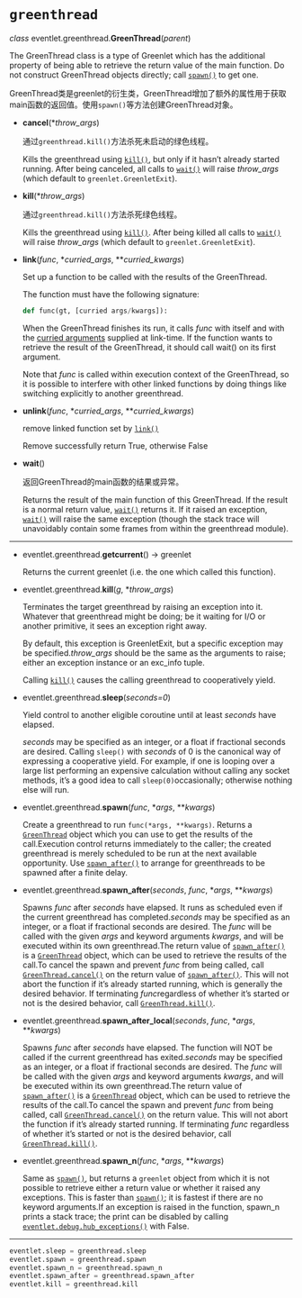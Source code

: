 # `greenthread`

*class* eventlet.greenthread.**GreenThread**(*parent*)

The GreenThread class is a type of Greenlet which has the additional property of being able to retrieve the return value of the main function. Do not construct GreenThread objects directly; call [`spawn()`](http://eventlet.net/doc/modules/greenthread.html#eventlet.greenthread.spawn) to get one.

GreenThread类是greenlet的衍生类，GreenThread增加了额外的属性用于获取main函数的返回值。使用`spawn()`等方法创建GreenThread对象。

- **cancel**(**throw_args*)

  通过`greenthread.kill()`方法杀死未启动的绿色线程。

  Kills the greenthread using [`kill()`](http://eventlet.net/doc/modules/greenthread.html#eventlet.greenthread.kill), but only if it hasn’t already started running. After being canceled, all calls to [`wait()`](http://eventlet.net/doc/modules/greenthread.html#eventlet.greenthread.GreenThread.wait) will raise *throw_args* (which default to `greenlet.GreenletExit`).

- **kill**(**throw_args*)

  通过`greenthread.kill()`方法杀死绿色线程。

  Kills the greenthread using [`kill()`](http://eventlet.net/doc/modules/greenthread.html#eventlet.greenthread.kill). After being killed all calls to [`wait()`](http://eventlet.net/doc/modules/greenthread.html#eventlet.greenthread.GreenThread.wait) will raise *throw_args* (which default to `greenlet.GreenletExit`).

- **link**(*func*, **curried_args*, ***curried_kwargs*)

  Set up a function to be called with the results of the GreenThread.

  The function must have the following signature:

  ```python
  def func(gt, [curried args/kwargs]):
  ```

  When the GreenThread finishes its run, it calls *func* with itself and with the [curried arguments](http://en.wikipedia.org/wiki/Currying) supplied at link-time. If the function wants to retrieve the result of the GreenThread, it should call wait() on its first argument.

  Note that *func* is called within execution context of the GreenThread, so it is possible to interfere with other linked functions by doing things like switching explicitly to another greenthread.

- **unlink**(*func*, **curried_args*, ***curried_kwargs*)

  remove linked function set by [`link()`](http://eventlet.net/doc/modules/greenthread.html#eventlet.greenthread.GreenThread.link)

  Remove successfully return True, otherwise False

- **wait**()

  返回GreenThread的main函数的结果或异常。

  Returns the result of the main function of this GreenThread. If the result is a normal return value, [`wait()`](http://eventlet.net/doc/modules/greenthread.html#eventlet.greenthread.GreenThread.wait) returns it. If it raised an exception, [`wait()`](http://eventlet.net/doc/modules/greenthread.html#eventlet.greenthread.GreenThread.wait) will raise the same exception (though the stack trace will unavoidably contain some frames from within the greenthread module).



---

- eventlet.greenthread.**getcurrent**() → greenlet

  Returns the current greenlet (i.e. the one which called this function).

- eventlet.greenthread.**kill**(*g*, **throw_args*)

  Terminates the target greenthread by raising an exception into it. Whatever that greenthread might be doing; be it waiting for I/O or another primitive, it sees an exception right away.

  By default, this exception is GreenletExit, but a specific exception may be specified.*throw_args* should be the same as the arguments to raise; either an exception instance or an exc_info tuple.

  Calling [`kill()`](http://eventlet.net/doc/modules/greenthread.html#eventlet.greenthread.kill) causes the calling greenthread to cooperatively yield.

- eventlet.greenthread.**sleep**(*seconds=0*)

  Yield control to another eligible coroutine until at least *seconds* have elapsed.

  *seconds* may be specified as an integer, or a float if fractional seconds are desired. Calling `sleep()` with *seconds* of 0 is the canonical way of expressing a cooperative yield. For example, if one is looping over a large list performing an expensive calculation without calling any socket methods, it’s a good idea to call `sleep(0)`occasionally; otherwise nothing else will run.

- eventlet.greenthread.**spawn**(*func*, **args*, ***kwargs*)

  Create a greenthread to run `func(*args, **kwargs)`. Returns a [`GreenThread`](http://eventlet.net/doc/modules/greenthread.html#eventlet.greenthread.GreenThread) object which you can use to get the results of the call.Execution control returns immediately to the caller; the created greenthread is merely scheduled to be run at the next available opportunity. Use [`spawn_after()`](http://eventlet.net/doc/modules/greenthread.html#eventlet.greenthread.spawn_after) to arrange for greenthreads to be spawned after a finite delay.

- eventlet.greenthread.**spawn_after**(*seconds*, *func*, **args*, ***kwargs*)

  Spawns *func* after *seconds* have elapsed. It runs as scheduled even if the current greenthread has completed.*seconds* may be specified as an integer, or a float if fractional seconds are desired. The *func* will be called with the given *args* and keyword arguments *kwargs*, and will be executed within its own greenthread.The return value of [`spawn_after()`](http://eventlet.net/doc/modules/greenthread.html#eventlet.greenthread.spawn_after) is a [`GreenThread`](http://eventlet.net/doc/modules/greenthread.html#eventlet.greenthread.GreenThread) object, which can be used to retrieve the results of the call.To cancel the spawn and prevent *func* from being called, call [`GreenThread.cancel()`](http://eventlet.net/doc/modules/greenthread.html#eventlet.greenthread.GreenThread.cancel) on the return value of [`spawn_after()`](http://eventlet.net/doc/modules/greenthread.html#eventlet.greenthread.spawn_after). This will not abort the function if it’s already started running, which is generally the desired behavior. If terminating *func*regardless of whether it’s started or not is the desired behavior, call [`GreenThread.kill()`](http://eventlet.net/doc/modules/greenthread.html#eventlet.greenthread.GreenThread.kill).

- eventlet.greenthread.**spawn_after_local**(*seconds*, *func*, **args*, ***kwargs*)

  Spawns *func* after *seconds* have elapsed. The function will NOT be called if the current greenthread has exited.*seconds* may be specified as an integer, or a float if fractional seconds are desired. The *func* will be called with the given *args* and keyword arguments *kwargs*, and will be executed within its own greenthread.The return value of [`spawn_after()`](http://eventlet.net/doc/modules/greenthread.html#eventlet.greenthread.spawn_after) is a [`GreenThread`](http://eventlet.net/doc/modules/greenthread.html#eventlet.greenthread.GreenThread) object, which can be used to retrieve the results of the call.To cancel the spawn and prevent *func* from being called, call [`GreenThread.cancel()`](http://eventlet.net/doc/modules/greenthread.html#eventlet.greenthread.GreenThread.cancel) on the return value. This will not abort the function if it’s already started running. If terminating *func* regardless of whether it’s started or not is the desired behavior, call [`GreenThread.kill()`](http://eventlet.net/doc/modules/greenthread.html#eventlet.greenthread.GreenThread.kill).

- eventlet.greenthread.**spawn_n**(*func*, **args*, ***kwargs*)

  Same as [`spawn()`](http://eventlet.net/doc/modules/greenthread.html#eventlet.greenthread.spawn), but returns a `greenlet` object from which it is not possible to retrieve either a return value or whether it raised any exceptions. This is faster than [`spawn()`](http://eventlet.net/doc/modules/greenthread.html#eventlet.greenthread.spawn); it is fastest if there are no keyword arguments.If an exception is raised in the function, spawn_n prints a stack trace; the print can be disabled by calling [`eventlet.debug.hub_exceptions()`](http://eventlet.net/doc/modules/debug.html#eventlet.debug.hub_exceptions) with False.



---



```python
eventlet.sleep = greenthread.sleep
eventlet.spawn = greenthread.spawn
eventlet.spawn_n = greenthread.spawn_n
eventlet.spawn_after = greenthread.spawn_after
eventlet.kill = greenthread.kill
```

